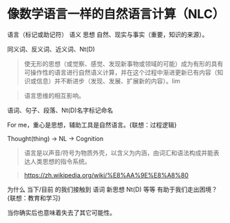 # 像数学语言一样的自然语言计算（NLC）

语言（标记或助记符） 语义 思想 自然、现实与事实（重要，知识的来源）。

同义词、反义词、近义词、Nt(D)

> 使无形的思想（或觉察、感觉、发现新事物或领域的可能）成为有形的具有可操作性的语言进行自然语义计算，并在这个过程中渐进更新已有内容（知识或信息）并不断进步（发现、发展、扩展新的内容）。lim

> 语言思维的相互影响。

语词、句子、段落、Nt(D)名字标记命名

For me，重心是思想，辅助工具是自然语言。{联想：过程逻辑}

Thought(thing) -> NL -> Cognition

> 语言是以声音/符号为物质外壳，以含义为内涵，由词汇和语法构成并能表达人类思想的指令系统。

> https://zh.wikipedia.org/wiki/%E8%AA%9E%E8%A8%80

为什么 当下/目前 的我们接触到 语词 新思想 Nt(D) 等等 有助于我们走出困境？{联想：教育和学习}

当你确实后也意味着失去了其它可能性。
